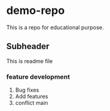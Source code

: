 # demo-repo
This is a repo for educational purpose.

## Subheader
This is readme file

### feature development
1. Bug fixes
2. Add features
3. conflict main